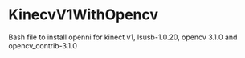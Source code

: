 # KinecvV1WithOpencv
Bash file to install openni for kinect v1, lsusb-1.0.20, opencv 3.1.0 and opencv_contrib-3.1.0
